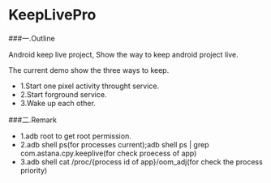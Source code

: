 # KeepLivePro

###一.Outline

Android keep live project, Show the way to keep android project live.

The current demo show the three ways to keep.
* 1.Start one pixel activity throught service.
* 2.Start forground service.
* 3.Wake up each other.

###二.Remark
* 1.adb root to get root permission.
* 2.adb shell ps(for processes current);adb shell ps | grep com.astana.cpy.keeplive(for check proecess of app)
* 3.adb shell cat /proc/{process id of app}/oom_adj(for check the process priority)
